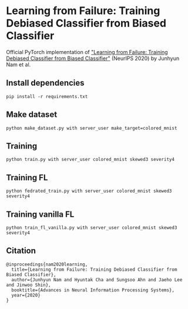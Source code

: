 # Learning from Failure: Training Debiased Classifier from Biased Classifier

Official PyTorch implementation of ["Learning from Failure: Training Debiased Classifier from Biased Classifier"](https://arxiv.org/pdf/2007.02561.pdf) (NeurIPS 2020) by Junhyun Nam et al. 


## Install dependencies
```
pip install -r requirements.txt
```


## Make dataset
```
python make_dataset.py with server_user make_target=colored_mnist
```


## Training
```
python train.py with server_user colored_mnist skewed3 severity4
```

## Training FL
```
python fedrated_train.py with server_user colored_mnist skewed3 severity4
```

## Training vanilla FL
```
python train_fl_vanilla.py with server_user colored_mnist skewed3 severity4
```

## Citation
```
@inproceedings{nam2020learning,
  title={Learning from Failure: Training Debiased Classifier from Biased Classifier},
  author={Junhyun Nam and Hyuntak Cha and Sungsoo Ahn and Jaeho Lee and Jinwoo Shin},
  booktitle={Advances in Neural Information Processing Systems},
  year={2020}
}
```
